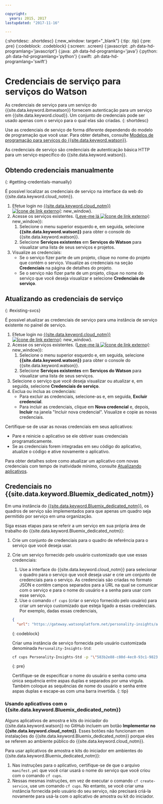 ```yaml
---

copyright:
  years: 2015, 2017
lastupdated: "2017-11-16"

---
```


{:shortdesc: .shortdesc}
{:new_window: target="_blank"}
{:tip: .tip}
{:pre: .pre}
{:codeblock: .codeblock}
{:screen: .screen}
{:javascript: .ph data-hd-programlang='javascript'}
{:java: .ph data-hd-programlang='java'}
{:python: .ph data-hd-programlang='python'}
{:swift: .ph data-hd-programlang='swift'}

# Credenciais de serviço para serviços do Watson

As credenciais de serviço para um serviço do {{site.data.keyword.ibmwatson}} fornecem autenticação para um serviço em
{{site.data.keyword.cloud}}. Um conjunto de credenciais pode ser usado apenas com o serviço para o qual elas são criadas.
{: shortdesc}

Use as credenciais de serviço de forma diferente dependendo do modelo de programação que você usar. Para obter detalhes,
consulte [Modelos de programação para serviços do {{site.data.keyword.watson}}](/docs/services/watson/getting-started-develop.html).

As credenciais de serviço são credenciais de autenticação básica HTTP para um serviço
específico do {{site.data.keyword.watson}}.

## Obtendo credenciais manualmente
{: #getting-credentials-manually}

É possível localizar as credenciais de serviço na interface da web do {{site.data.keyword.cloud_notm}}.

1.  Efetue login no [{{site.data.keyword.cloud_notm}} ![Ícone de link externo](../../icons/launch-glyph.svg "Ícone de link externo")](https://{DomainName}/registration/?target=%2Fdeveloper%2Fwatson%2Fdashboard){: new_window}.
1.  Acesse os serviços existentes. ([Leve-me lá ![Ícone de link externo](../../icons/launch-glyph.svg "Ícone de link externo")](https://{DomainName}/developer/watson/existing-services){: new_window}):
    1.  Selecione o menu superior esquerdo e, em seguida, selecione **{{site.data.keyword.watson}}** para obter o console do {{site.data.keyword.watson}}.
    1.  Selecione **Serviços existentes** em **Serviços do Watson** para
visualizar uma lista de seus serviços e projetos.
1.  Visualize as credenciais:
    - Se o serviço fizer parte de um projeto, clique no nome do projeto que contém o serviço. Visualize as credenciais na
seção **Credenciais** na página de detalhes do projeto.
    - Se o serviço não fizer parte de um projeto, clique no nome do serviço que você deseja visualizar e selecione
**Credenciais de serviço**.

## Atualizando as credenciais de serviço
{: #existing-svcs}

É possível atualizar as credenciais de serviço para uma instância de serviço existente no painel de serviço.

1.  Efetue login no [{{site.data.keyword.cloud_notm}} ![Ícone de link externo](../../icons/launch-glyph.svg "Ícone de link externo")](https://{DomainName}/registration/?target=%2Fdeveloper%2Fwatson%2Fdashboard){: new_window}.
1.  Acesse os serviços existentes. ([Leve-me lá ![Ícone de link externo](../../icons/launch-glyph.svg "Ícone de link externo")](https://{DomainName}/developer/watson/existing-services){: new_window}):
    1.  Selecione o menu superior esquerdo e, em seguida, selecione **{{site.data.keyword.watson}}** para obter o console do {{site.data.keyword.watson}}.
    1.  Selecione **Serviços existentes** em **Serviços do Watson** para
visualizar uma lista de seus serviços.
1.  Selecione o serviço que você deseja visualizar ou atualizar e, em seguida, selecione **Credenciais
de serviço**.
1.  Exclua ou inclua as credenciais:
    - Para excluir as credenciais, selecione-as e, em seguida, **Excluir credencial**.
    - Para incluir as credenciais, clique em **Nova credencial** e, depois, **Incluir**
na janela "Incluir nova credencial". Visualize e copie as novas credenciais.

Certifique-se de usar as novas credenciais em seus aplicativos:

- Pare e reinicie o aplicativo se ele obtiver suas credenciais programaticamente.
- Se as credenciais forem integradas em seu código do aplicativo, atualize o código e ative novamente o aplicativo.

Para obter detalhes sobre como atualizar um aplicativo com novas credenciais com tempo de inatividade mínimo, consulte
[Atualizando aplicativos](/docs/manageapps/updapps.html).

## Credenciais no {{site.data.keyword.Bluemix_dedicated_notm}}

Em uma instância do
[{{site.data.keyword.Bluemix_dedicated_notm}}](/docs/dedicated/index.html#dedicated),
os quadros de serviço são implementados para que apenas um quadro seja permitido por serviço em uma organização.

Siga essas etapas para se referir a um serviço em sua própria área de
trabalho do {{site.data.keyword.Bluemix_dedicated_notm}}:

1.  Crie um conjunto de credenciais para o quadro de referência para o serviço que você deseja usar.
1.  Crie um serviço fornecido pelo usuário customizado que use essas credenciais:

    1.  Use a interface do {{site.data.keyword.cloud_notm}} para selecionar o quadro para o serviço que
você deseja usar e crie um conjunto de credenciais para o serviço. As credenciais são criadas no formato JSON e contêm campos
separados para a URL na qual se comunicar com o serviço e para o nome do usuário e a senha para usar com esse serviço.
    1.  Use o comando `cf cups` (criar o serviço fornecido pelo usuário) para criar um serviço
customizado que esteja ligado a essas credenciais. Por exemplo, dadas essas credenciais,

      ```json
      {
        "url": "https://gateway.watsonplatform.net/personality-insights/api", "nome do usuário": "583b2e88-c80d-4ec0-93c1-98239f805146", "senha": "RuytRliRvoFN" }
      ```
      {: codeblock}

      Criar uma instância de serviço fornecida pelo usuário customizada denominada
`Personality-Insights-Std`:

      ```bash
      cf cups Personality-Insights-Std -p "\"583b2e88-c80d-4ec0-93c1-98239f805146\":\"RuytRliRvoFN\""
      ```
      {: pre}

      Certifique-se de especificar o nome do usuário e senha como uma única sequência entre aspas duplas e separados por
uma vírgula. Também coloque as sequências de nome do usuário e senha entre aspas duplas e escape-as com uma barra invertida.
      {: tip}

### Usando aplicativos com o {{site.data.keyword.Bluemix_dedicated_notm}}

Alguns aplicativos de amostra e kits do iniciador do {{site.data.keyword.watson}} no GitHub incluem um botão
**Implementar no {{site.data.keyword.cloud_notm}}**. Esses botões não funcionam em
instalações do {{site.data.keyword.Bluemix_dedicated_notm}} porque eles se referem ao ambiente público
do {{site.data.keyword.cloud_notm}}.

Para usar aplicativos de amostra e kits do iniciador em ambientes do {{site.data.keyword.Bluemix_dedicated_notm}}:

1.  Nas instruções para o aplicativo, certifique-se de que o arquivo `manifest.yml` que você criar usará o nome
do serviço que você criou com o comando `cf cups`.
1.  Nessas mesmas instruções, em vez de executar o comando `cf create-service`, use um comando `cf
cups`. No entanto, se você criar uma instância fornecida pelo usuário do seu serviço, não precisará criá-la novamente para usá-la com o aplicativo de amostra ou kit do iniciador.
